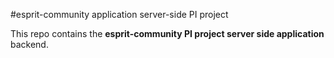 #esprit-community application server-side PI project

This repo contains the **esprit-community PI project server side application** backend.
